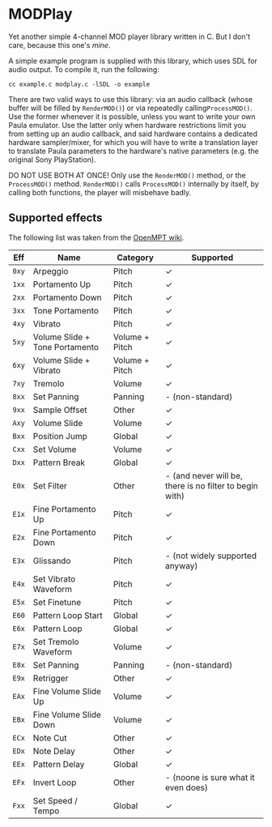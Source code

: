 # MODPlay
Yet another simple 4-channel MOD player library written in C. But I don't care, because this one's _mine_.

<!--
To hear for yourself how it sounds, you may visit [this website](https://mod.prochazka.ml/), which uses this exact library (compiled to WebAssembly with Emscripten).
There are several examples available to pick from, but you may also upload your own files.
-->

A simple example program is supplied with this library, which uses SDL for audio output. To compile it, run the following:

```
cc example.c modplay.c -lSDL -o example
```

There are two valid ways to use this library: via an audio callback (whose buffer will be filled by `RenderMOD()`) or via repeatedly calling`ProcessMOD()`.
Use the former whenever it is possible, unless you want to write your own Paula emulator.
Use the latter only when hardware restrictions limit you from setting up an audio callback,
and said hardware contains a dedicated hardware sampler/mixer, for which you will have to write a translation layer
to translate Paula parameters to the hardware's native parameters (e.g. the original Sony PlayStation).

DO NOT USE BOTH AT ONCE! Only use the `RenderMOD()` method, or the `ProcessMOD()` method.
`RenderMOD()` calls `ProcessMOD()` internally by itself, by calling both functions, the player will misbehave badly.

## Supported effects

The following list was taken from the [OpenMPT wiki](https://wiki.openmpt.org/Manual:_Effect_Reference#MOD_Effect_Commands).

|Eff|Name|Category|Supported|
|-|-|-|-|
|`0xy`|Arpeggio|Pitch|✓|
|`1xx`|Portamento Up|Pitch|✓|
|`2xx`|Portamento Down|Pitch|✓|
|`3xx`|Tone Portamento|Pitch|✓|
|`4xy`|Vibrato|Pitch|✓|
|`5xy`|Volume Slide + Tone Portamento|Volume + Pitch|✓|
|`6xy`|Volume Slide + Vibrato|Volume + Pitch|✓|
|`7xy`|Tremolo|Volume|✓|
|`8xx`|Set Panning|Panning|- (non-standard)|
|`9xx`|Sample Offset|Other|✓|
|`Axy`|Volume Slide|Volume|✓|
|`Bxx`|Position Jump|Global|✓|
|`Cxx`|Set Volume|Volume|✓|
|`Dxx`|Pattern Break|Global|✓|
|`E0x`|Set Filter|Other|- (and never will be, there is no filter to begin with)|
|`E1x`|Fine Portamento Up|Pitch|✓|
|`E2x`|Fine Portamento Down|Pitch|✓|
|`E3x`|Glissando|Pitch|- (not widely supported anyway)|
|`E4x`|Set Vibrato Waveform|Pitch|✓|
|`E5x`|Set Finetune|Pitch|✓|
|`E60`|Pattern Loop Start|Global|✓|
|`E6x`|Pattern Loop|Global|✓|
|`E7x`|Set Tremolo Waveform|Volume|✓|
|`E8x`|Set Panning|Panning|- (non-standard)|
|`E9x`|Retrigger|Other|✓|
|`EAx`|Fine Volume Slide Up|Volume|✓|
|`EBx`|Fine Volume Slide Down|Volume|✓|
|`ECx`|Note Cut|Other|✓|
|`EDx`|Note Delay|Other|✓|
|`EEx`|Pattern Delay|Global|✓|
|`EFx`|Invert Loop|Other|- (noone is sure what it even does)|
|`Fxx`|Set Speed / Tempo|Global|✓|
